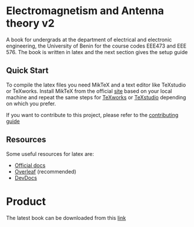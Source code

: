 # Electromagnetism and Antenna theory v2
A book for undergrads at the department of electrical and electronic engineering, the University of Benin for the course codes EEE473 and EEE 576. The book is written in latex and the next section gives the setup guide

## Quick Start
To compile the latex files you need MikTeX and a text editor like TeXstudio or TeXworks. Install MikTeX from the official [site](https://miktex.org/download) based on your local machine and repeat the same steps for [TeXworks](https://tug.org/texworks/) or [TeXstudio](https://www.texstudio.org/) depending on which you prefer. 

If you want to contribute to this project, please refer to the [contributing guide]()

## Resources
Some useful resources for latex are:

- [Official docs](https://www.latex-project.org/help/documentation/)
- [Overleaf](https://www.overleaf.com/learn) (recommended)
- [DevDocs](https://devdocs.io/latex/)

# Product
The latest book can be downloaded from this [link](https://drive.google.com/file/d/1SxQ9Guy-Qag5Mfivgv_mQNWIFANo5isC/view?usp=sharing)